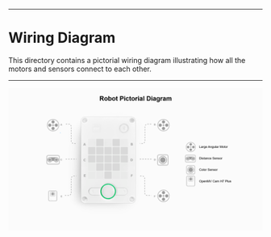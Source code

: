 
***

Wiring Diagram
====

This directory contains a pictorial wiring diagram illustrating how all the motors and sensors connect to each other.

***

<img src = "https://github.com/AbeBuck/BSU-Spartan-Team_FE-2024/blob/main/Wiring%20Diagram/Robot%20Pictorial%20Diagram.png?">
